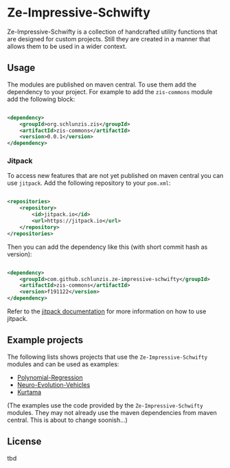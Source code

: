# Ze-Impressive-Schwifty

Ze-Impressive-Schwifty is a collection of handcrafted utility functions that are designed for custom projects. Still
they are created in a manner that allows them to be used in a wider context.

## Usage

The modules are published on maven central. To use them add the dependency to your project. For example to add the
`zis-commons` module add the following block:

```xml

<dependency>
    <groupId>org.schlunzis.zis</groupId>
    <artifactId>zis-commons</artifactId>
    <version>0.0.1</version>
</dependency>
```

### Jitpack

To access new features that are not yet published on maven central you can use `jitpack`. Add the following repository
to
your `pom.xml`:

```xml

<repositories>
    <repository>
        <id>jitpack.io</id>
        <url>https://jitpack.io</url>
    </repository>
</repositories>
```

Then you can add the dependency like this (with short commit hash as version):

```xml

<dependency>
    <groupId>com.github.schlunzis.ze-impressive-schwifty</groupId>
    <artifactId>zis-commons</artifactId>
    <version>f191122</version>
</dependency>
```

Refer to the [jitpack documentation](https://jitpack.io/docs/) for more information on how to use jitpack.

## Example projects

The following lists shows projects that use the `Ze-Impressive-Schwifty` modules and can be used as examples:

- [Polynomial-Regression](https://github.com/JayPi4c/Polynomial-regression)
- [Neuro-Evolution-Vehicles](https://github.com/theBrainsGD/NeuroEvolutionVehicles)
- [Kurtama](https://github.com/schlunzis/Kurtama)

(The examples use the code provided by the `Ze-Impressive-Schwifty` modules. They may not already use the maven
dependencies from maven central. This is about to change soonish...)

## License

tbd
